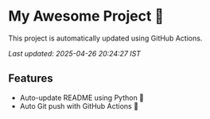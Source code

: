 # My Awesome Project 🚀

This project is automatically updated using GitHub Actions.

_Last updated: 2025-04-26 20:24:27 IST_

## Features
- Auto-update README using Python 🐍
- Auto Git push with GitHub Actions 🤖
